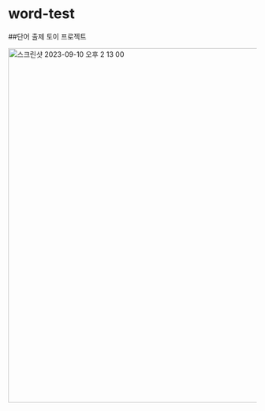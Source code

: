 # word-test
##단어 출제 토이 프로젝트


<img width="719" alt="스크린샷 2023-09-10 오후 2 13 00" src="https://github.com/riceCakeSsamanKo/word-test/assets/121627245/77d1aeb6-65c8-4874-b2b9-a47bb1001bd6">
